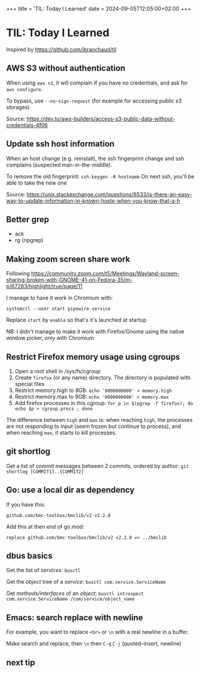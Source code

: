 +++
title = 'TIL: Today I Learned'
date = 2024-09-05T12:05:00+02:00
+++

# TIL: Today I Learned

Inspired by https://github.com/jbranchaud/til


## AWS S3 without authentication

When using `aws s3`, it will complain if you have no credentials,
and ask for `aws configure`.

To bypass, use `--no-sign-request` (for example for accessing public
s3 storages)

Source:
https://dev.to/aws-builders/access-s3-public-data-without-credentials-4f06

## Update ssh host information

When an host change (e.g. reinstall), the ssh fingerprint change
and ssh complains (suspected man-in-the-middle).

To remove the old fingerprint: `ssh-keygen -R hostname`
On next ssh, you'll be able to take the new one

Source:
https://unix.stackexchange.com/questions/6533/is-there-an-easy-way-to-update-information-in-known-hosts-when-you-know-that-a-h

## Better grep

* ack
* rg (ripgrep)

## Making zoom screen share work

Following
https://community.zoom.com/t5/Meetings/Wayland-screen-sharing-broken-with-GNOME-41-on-Fedora-35/m-p/67283/highlight/true/page/11

I manage to have it work in Chromium with:
```
systemctl --user start pipewire.service
```

Replace `start` by `enable` so that's it's launched at startup

NB: I didn't manage to make it work with Firefox/Gnome using the
native window picker, only with Chromium

## Restrict Firefox memory usage using cgroups

1. Open a root shell in /sys/fs/cgroup
2. Create `firefox` (or any name) directory. The directory is
   populated with special files
3. Restrict memory.high to 8GB: `echo '8000000000' > memory.high`
4. Restrict memory.max to 9GB: `echo '9000000000' > memory.max`
5. Add firefox processes in this cgroup: `for p in $(pgrep -f firefox); do echo $p > cgroup.procs ; done`

The difference between `high` and `max` is: when reaching `high`, the
processes are not responding to input (seem frozen but continue to
process), and when reaching `max`, it starts to kill processes.


## git shortlog

Get a list of commit messages between 2 commits, ordered by author:
`git shortlog [COMMIT1]..[COMMIT2]`

## Go: use a local dir as dependency

If you have this:
```
github.com/bmc-toolbox/bmclib/v2 v2.2.0
```

Add this at then end of go.mod:
```
replace github.com/bmc-toolbox/bmclib/v2 v2.2.0 => ../bmclib
```

## dbus basics

Get the list of *services*: `busctl`

Get the *object* tree of a *service*: `busctl com.service.ServiceName`

Get *methods/interfaces* of an *object*: `busctl introspect
com.service.ServiceName /com/service/object_name`

## Emacs: search replace with newline

For example, you want to replace `<br>` or `\n` with a real newline in
a buffer.

Make search and replace, then `\n` then `C-q` `C-j` (quoted-insert,
newline)

## next tip
